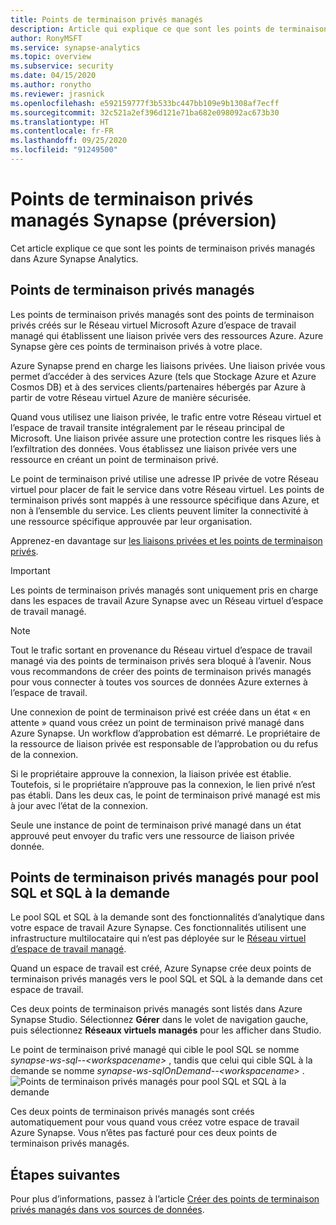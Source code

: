 ```yaml
---
title: Points de terminaison privés managés
description: Article qui explique ce que sont les points de terminaison privés managés dans Azure Synapse Analytics.
author: RonyMSFT
ms.service: synapse-analytics
ms.topic: overview
ms.subservice: security
ms.date: 04/15/2020
ms.author: ronytho
ms.reviewer: jrasnick
ms.openlocfilehash: e592159777f3b533bc447bb109e9b1308af7ecff
ms.sourcegitcommit: 32c521a2ef396d121e71ba682e098092ac673b30
ms.translationtype: HT
ms.contentlocale: fr-FR
ms.lasthandoff: 09/25/2020
ms.locfileid: "91249500"
---
```

# <a name="synapse-managed-private-endpoints-preview"></a>Points de terminaison privés managés Synapse (préversion)

Cet article explique ce que sont les points de terminaison privés managés dans Azure Synapse Analytics.

## <a name="managed-private-endpoints"></a>Points de terminaison privés managés

Les points de terminaison privés managés sont des points de terminaison privés créés sur le Réseau virtuel Microsoft Azure d’espace de travail managé qui établissent une liaison privée vers des ressources Azure. Azure Synapse gère ces points de terminaison privés à votre place.

Azure Synapse prend en charge les liaisons privées. Une liaison privée vous permet d’accéder à des services Azure (tels que Stockage Azure et Azure Cosmos DB) et à des services clients/partenaires hébergés par Azure à partir de votre Réseau virtuel Azure de manière sécurisée.

Quand vous utilisez une liaison privée, le trafic entre votre Réseau virtuel et l’espace de travail transite intégralement par le réseau principal de Microsoft. Une liaison privée assure une protection contre les risques liés à l’exfiltration des données. Vous établissez une liaison privée vers une ressource en créant un point de terminaison privé.

Le point de terminaison privé utilise une adresse IP privée de votre Réseau virtuel pour placer de fait le service dans votre Réseau virtuel. Les points de terminaison privés sont mappés à une ressource spécifique dans Azure, et non à l’ensemble du service. Les clients peuvent limiter la connectivité à une ressource spécifique approuvée par leur organisation. 

Apprenez-en davantage sur [les liaisons privées et les points de terminaison privés](https://docs.microsoft.com/azure/private-link/).

>[!IMPORTANT]
>Les points de terminaison privés managés sont uniquement pris en charge dans les espaces de travail Azure Synapse avec un Réseau virtuel d’espace de travail managé.

>[!NOTE]
>Tout le trafic sortant en provenance du Réseau virtuel d’espace de travail managé via des points de terminaison privés sera bloqué à l’avenir. Nous vous recommandons de créer des points de terminaison privés managés pour vous connecter à toutes vos sources de données Azure externes à l’espace de travail. 

Une connexion de point de terminaison privé est créée dans un état « en attente » quand vous créez un point de terminaison privé managé dans Azure Synapse. Un workflow d’approbation est démarré. Le propriétaire de la ressource de liaison privée est responsable de l’approbation ou du refus de la connexion.

Si le propriétaire approuve la connexion, la liaison privée est établie. Toutefois, si le propriétaire n’approuve pas la connexion, le lien privé n’est pas établi. Dans les deux cas, le point de terminaison privé managé est mis à jour avec l’état de la connexion.

Seule une instance de point de terminaison privé managé dans un état approuvé peut envoyer du trafic vers une ressource de liaison privée donnée.

## <a name="managed-private-endpoints-for-sql-pool-and-sql-on-demand"></a>Points de terminaison privés managés pour pool SQL et SQL à la demande

Le pool SQL et SQL à la demande sont des fonctionnalités d’analytique dans votre espace de travail Azure Synapse. Ces fonctionnalités utilisent une infrastructure multilocataire qui n’est pas déployée sur le [Réseau virtuel d’espace de travail managé](./synapse-workspace-managed-vnet.md).

Quand un espace de travail est créé, Azure Synapse crée deux points de terminaison privés managés vers le pool SQL et SQL à la demande dans cet espace de travail. 

Ces deux points de terminaison privés managés sont listés dans Azure Synapse Studio. Sélectionnez **Gérer** dans le volet de navigation gauche, puis sélectionnez **Réseaux virtuels managés** pour les afficher dans Studio.

Le point de terminaison privé managé qui cible le pool SQL se nomme *synapse-ws-sql--\<workspacename\>* , tandis que celui qui cible SQL à la demande se nomme *synapse-ws-sqlOnDemand--\<workspacename\>* .
![Points de terminaison privés managés pour pool SQL et SQL à la demande](./media/synapse-workspace-managed-private-endpoints/managed-pe-for-sql-1.png)

Ces deux points de terminaison privés managés sont créés automatiquement pour vous quand vous créez votre espace de travail Azure Synapse. Vous n’êtes pas facturé pour ces deux points de terminaison privés managés.

## <a name="next-steps"></a>Étapes suivantes

Pour plus d’informations, passez à l’article [Créer des points de terminaison privés managés dans vos sources de données](./how-to-create-managed-private-endpoints.md).
